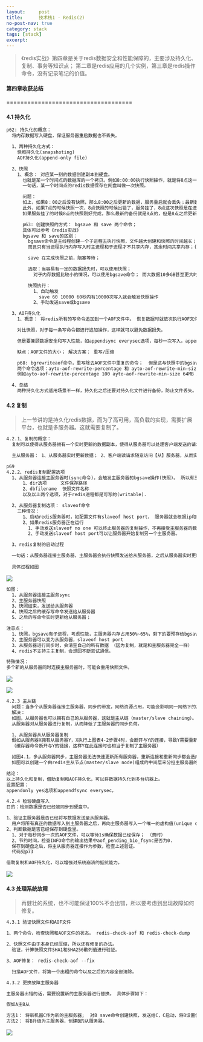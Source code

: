 ```yaml
---
layout:     post
title:      技术栈1 - Redis(2)
no-post-nav: true
category: stack
tags: [stack]
excerpt: 
---
```


> 《redis实战》第四章是关于redis数据安全和性能保障的，主要涉及持久化、复制、事务等知识点；
> 第二章是redis应用的几个实例，第三章是redis操作命令，没有记录笔记的价值。

#### 第四章收获总结
====================================

#### 4.1 持久化

```html
p62: 持久化的概念：
  将内存数据写入硬盘，保证服务器重启数据也不丢失。

  1、两种持久化方式：
    快照持久化(snapshoting)
    AOF持久化(append-only file)

  2、快照
    1、概念： 对应某一刻的数据创建副本到硬盘。
      也就是某一个时间点的数据库的一个拷贝。例如8:00:00执行快照操作，就是将8点这一刻的数据保存到硬盘上，而8:00之后的数据更新需要再次快照才能持久化。
      一句话，某一个时间点的redis数据保存在网盘叫做一次快照。

      问题：
      如上，如果8：00之后没有快照，那么8:00之后更新的数据，服务重启就会丢失；最新数据只会复原到最新的一次快照；
      此外，如果7点的时候快照一次，8点快照的时候出错了，服务挂了，8点这次快照是在进行中，会被清理掉，也就是最新的快照备份是7点那份；
      如果服务挂了的时候8点的快照刚好完成，那么最新的备份就是8点的，但是8点之后更新的数据因为没有快照就全部丢失了。

      p63: 创建快照的方式： bgsave 和 save 两个命令；
      具体可以参考《redis实战》
      bgsave 和 save的区别：
        bgsave命令是主线程创建一个子进程去执行快照，文件越大创建和快照的时间越长； 优点是几个G的小容量数据不会影响主进程的业务操作，
        而且只有当进程执行内存写入时主进程和子进程才不共享内存，其余时间共享内存；(fork:即想内存中写入数据除外，其余都共享内存)

        save 在完成快照之前，阻塞等待；

        选取：当容易有一定的数据损失时，可以使用快照；
          对于内存数据比较小的情况，可以使用bgsave命令； 而大数据10多GB甚至更大时，bgsave创建子进程会造成卡顿，如果容忍等待，可以使用save命令。

        快照执行：
          1、自动触发
            save 60 10000 60秒内有10000次写入就会触发快照操作
          2、手动发送save或bgsave

  3、AOF持久化
    1、概念： 将redis所有的写命令追加到一个AOF文件中。 恢复数据时就依次执行AOF文件中的命令就行了。

    对比快照，对于每一条写命令都进行追加操作，这样就可以避免数据损失。

    但是要兼顾数据安全和写入性能，如appendsync everysec选项，每秒一次写入。appendsync no则是由操作系统控制何时写入。

    缺点：AOF文件的大小； 解决方案： 重写/压缩

    p68: bgrewriteaof命令，重写除去AOF文件中重复的命令；  但是这与快照中的bgsave一样，都会创建一个子进程执行，但是文件大小更大，耗时更多。
    两个命令选项：ayto-aof-rewrite-percentage 和 ayto-aof-rewrite-min-size 
    例如ayto-aof-rewrite-percentage 100 ayto-aof-rewrite-min-size 64MB AOF文件大小超过64MB，而且比之前AOF文件大了一倍（100%）时执行bgrewriteaof命令。

  4、总结
    两种持久化方式适用场景不一样，持久化之后还要对持久化文件进行备份，防止文件丢失。

```

#### 4.2 复制

> 上一节讲的是持久化redis数据，而为了高可用，高负载的实现，需要扩展平台，也就是多服务器。这就需要复制了。

```html
4.2.1、复制的概念：
  复制可以使得从服务器拥有一个实时更新的数据副本，使得从服务器可以处理客户端发送的请求。

  主从服务器： 1、从服务器实时更新数据； 2、客户端读请求随意访问【从】服务器，从而实现负载均衡。

p69
4.2.2、redis复制配置选项
  1、从服务器连接主服务器时(sync命令)，会触发主服务器的bgsave操作(快照)。 所以有三点前提：
      1、dir选项     文件保存路径
      2、dbfilename  快照文件名称
      以及以上两个选项，对于redis进程都是可写的(writable).

  2、从服务器复制选项： slaveof命令
    三种情况：
      1、启动redis服务器时，如配置文件有slaveof host port， 服务器就会根据ip和端口连接主服务器，成为从服务器；
      2、如果redis服务器正在运行
        1、手动发送slaveof no one 可以终止服务器的复制操作，不再接受主服务器的数据更新；
        2、手动发送slaveof host port可以让服务器开始复制另一个主服务器。

  3、redis复制的启动过程

  一句话：从服务器连接主服务器，主服务器会执行快照发送给从服务器，之后从服务器实时更新。
  
  具体过程如图
```

![](https://hunzino1.github.io/assets/images/2019/redis/redis_copy.png)

```html
如图：
  1、从服务器连接主服务sync
  2、主服务器快照
  3、快照结束，发送给从服务器
  4、快照之后的缓存写命令发送给从服务器
  5、之后的写命令实时更新给从服务器；

注意点：
  1、快照，bgsave有子进程，考虑性能，主服务器内存占用50%~65%，剩下的要预存给bgsave命令和缓存区命令；
  2、主服务器可以变为从服务器，slaveof host port
  3、从服务器进行同步时，会清空自己的所有数据 （因为复制，就是和主服务器完全一样）
  4、redis不支持主主复制，会想回不断尝试通信。

特殊情况：
多个新的从服务器同时连接主服务器时，可能会重用快照文件。
```

![](https://hunzino1.github.io/assets/images/2019/redis/multi_slave.png)

![](https://hunzino1.github.io/assets/images/2019/redis/master_slave_tree.png)

```html
4.2.3 主从链
  问题：当多个从服务器连接主服务器，同步的带宽，网络资源占用，可能会影响同一网络下的其他硬件网速。
  解决：
  如图，从服务器也可以拥有自己的从服务器，这就是主从链（master/slave chaining）。
  从服务器对从服务器进行复制，从而降低了主服务器的同步负荷。

  1、从服务器从从服务器复制
  假如从服务器X拥有从服务器Y，X执行上图表4-2步骤4时，会断开与Y的连接，导致Y需要重新连接重新同步。
  （缓存器命令断开与Y的链接，这样Y在此连接时也相当于复制了主服务器）

  如图4.1，多从服务器同步，主服务器无法快速更新所有服务器，重新连接和重新同步都会造成负载超载的问题，
  如图可以创建一个由redis主从节点(master/slave node)组成的中间层来分担主服务器的复制工作。

结论：
以上持久化和复制，借助复制和AOF持久化，可以将数据持久化到多台机器上。
设置配置：
appendonly yes选项和appendfsync everysec。

4.2.4 检验硬盘写入
目的：检测数据是否已经被同步到硬盘中。

1、验证主服务器是否已经将写数据发送至从服务器。
  用户将所有真正的数据写入到主服务器之后，再向主服务器写入一个唯一的虚构值(unique dummy value),然后检查虚构值是否存在于从服务器。 如此就检验了。
2、判断数据是否已经保存到硬盘里。
  1、对于每秒同步一次的AOF文件，可以等待1s确保数据已经保存； （费时）
  2、节约时间，检查INFO命令的输出结果中aof_pending_bio_fsync是否为0.
  保存到硬盘之后，将主从服务器连接作为参数，检查上述验证。
  代码见p73

借助复制和AOF持久化，可以增强对系统崩溃的抵抗能力。
```

![](https://hunzino1.github.io/assets/images/2019/redis/info_command.png)

#### 4.3 处理系统故障

> 再健壮的系统，也不可能保证100%不会出错，所以要考虑到出现故障如何修复。

```html
4.3.1 验证快照文件和AOF文件

1、两个命令，检查快照和AOF文件的状态。 redis-check-aof 和 redis-check-dump

2、快照文件由于本身已经压缩，所以还有修复的办法。
  验证，计算快照文件SHA1和SHA256散列值进行验证。

3、AOF修复： redis-check-aof --fix

  扫描AOF文件，将第一个出粗的命令以及之后的内容全部清除。

4.3.2 更换故障主服务器

主服务器出错的话，需要设置新的主服务器进行替换。 具体步骤如下：

假如A主B从

方法1： 将新机器C作为新的主服务器;  对B save命令创建快照，发送给C，C启动，将B设置伪C的从服务器
方法2： 将B升级为主服务器，创建B的从服务器。

```
![](https://hunzino1.github.io/assets/images/2019/redis/check_command.png)
